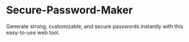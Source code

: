 # Secure-Password-Maker
Generate strong, customizable, and secure passwords instantly with this easy-to-use web tool.
